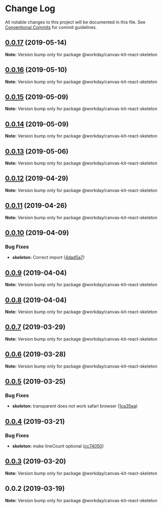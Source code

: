 # Change Log

All notable changes to this project will be documented in this file.
See [Conventional Commits](https://conventionalcommits.org) for commit guidelines.

## [0.0.17](https://ghe.megaleo.com/design/canvas-kit-react/tree/master/modules/canvas-kit-react-skeleton/compare/@workday/canvas-kit-react-skeleton@0.0.16...@workday/canvas-kit-react-skeleton@0.0.17) (2019-05-14)

**Note:** Version bump only for package @workday/canvas-kit-react-skeleton





## [0.0.16](https://ghe.megaleo.com/design/canvas-kit-react/tree/master/modules/canvas-kit-react-skeleton/compare/@workday/canvas-kit-react-skeleton@0.0.15...@workday/canvas-kit-react-skeleton@0.0.16) (2019-05-10)

**Note:** Version bump only for package @workday/canvas-kit-react-skeleton





## [0.0.15](https://ghe.megaleo.com/design/canvas-kit-react/tree/master/modules/canvas-kit-react-skeleton/compare/@workday/canvas-kit-react-skeleton@0.0.14...@workday/canvas-kit-react-skeleton@0.0.15) (2019-05-09)

**Note:** Version bump only for package @workday/canvas-kit-react-skeleton





## [0.0.14](https://ghe.megaleo.com/design/canvas-kit-react/tree/master/modules/canvas-kit-react-skeleton/compare/@workday/canvas-kit-react-skeleton@0.0.13...@workday/canvas-kit-react-skeleton@0.0.14) (2019-05-09)

**Note:** Version bump only for package @workday/canvas-kit-react-skeleton





## [0.0.13](https://ghe.megaleo.com/design/canvas-kit-react/tree/master/modules/canvas-kit-react-skeleton/compare/@workday/canvas-kit-react-skeleton@0.0.12...@workday/canvas-kit-react-skeleton@0.0.13) (2019-05-06)

**Note:** Version bump only for package @workday/canvas-kit-react-skeleton





## [0.0.12](https://ghe.megaleo.com/design/canvas-kit-react/tree/master/modules/canvas-kit-react-skeleton/compare/@workday/canvas-kit-react-skeleton@0.0.11...@workday/canvas-kit-react-skeleton@0.0.12) (2019-04-29)

**Note:** Version bump only for package @workday/canvas-kit-react-skeleton





## [0.0.11](https://ghe.megaleo.com/design/canvas-kit-react/tree/master/modules/canvas-kit-react-skeleton/compare/@workday/canvas-kit-react-skeleton@0.0.10...@workday/canvas-kit-react-skeleton@0.0.11) (2019-04-26)

**Note:** Version bump only for package @workday/canvas-kit-react-skeleton





## [0.0.10](https://ghe.megaleo.com/design/canvas-kit-react/tree/master/modules/canvas-kit-react-skeleton/compare/@workday/canvas-kit-react-skeleton@0.0.9...@workday/canvas-kit-react-skeleton@0.0.10) (2019-04-09)


### Bug Fixes

* **skeleton:** Correct import ([4dad5a7](https://ghe.megaleo.com/design/canvas-kit-react/tree/master/modules/canvas-kit-react-skeleton/commits/4dad5a7))





## [0.0.9](https://ghe.megaleo.com/design/canvas-kit-react/tree/master/modules/canvas-kit-react-skeleton/compare/@workday/canvas-kit-react-skeleton@0.0.8...@workday/canvas-kit-react-skeleton@0.0.9) (2019-04-04)

**Note:** Version bump only for package @workday/canvas-kit-react-skeleton





## [0.0.8](https://ghe.megaleo.com/design/canvas-kit-react/tree/master/modules/canvas-kit-react-skeleton/compare/@workday/canvas-kit-react-skeleton@0.0.7...@workday/canvas-kit-react-skeleton@0.0.8) (2019-04-04)

**Note:** Version bump only for package @workday/canvas-kit-react-skeleton





## [0.0.7](https://ghe.megaleo.com/design/canvas-kit-react/tree/master/modules/canvas-kit-react-skeleton/compare/@workday/canvas-kit-react-skeleton@0.0.6...@workday/canvas-kit-react-skeleton@0.0.7) (2019-03-29)

**Note:** Version bump only for package @workday/canvas-kit-react-skeleton





## [0.0.6](https://ghe.megaleo.com/design/canvas-kit-react/tree/master/modules/canvas-kit-react-skeleton/compare/@workday/canvas-kit-react-skeleton@0.0.5...@workday/canvas-kit-react-skeleton@0.0.6) (2019-03-28)

**Note:** Version bump only for package @workday/canvas-kit-react-skeleton





## [0.0.5](https://ghe.megaleo.com/design/canvas-kit-react/tree/master/modules/canvas-kit-react-skeleton/compare/@workday/canvas-kit-react-skeleton@0.0.4...@workday/canvas-kit-react-skeleton@0.0.5) (2019-03-25)


### Bug Fixes

* **skeleton:** transparent does not work safari browser ([1ca35ea](https://ghe.megaleo.com/design/canvas-kit-react/tree/master/modules/canvas-kit-react-skeleton/commits/1ca35ea))





## [0.0.4](https://ghe.megaleo.com/design/canvas-kit-react/tree/master/modules/canvas-kit-react-skeleton/compare/@workday/canvas-kit-react-skeleton@0.0.3...@workday/canvas-kit-react-skeleton@0.0.4) (2019-03-21)


### Bug Fixes

* **skeleton:** make lineCount optional ([cc74050](https://ghe.megaleo.com/design/canvas-kit-react/tree/master/modules/canvas-kit-react-skeleton/commits/cc74050))





<a name="0.0.3"></a>
## [0.0.3](https://ghe.megaleo.com/design/canvas-kit-react/tree/master/modules/canvas-kit-react-skeleton/compare/@workday/canvas-kit-react-skeleton@0.0.2...@workday/canvas-kit-react-skeleton@0.0.3) (2019-03-20)




**Note:** Version bump only for package @workday/canvas-kit-react-skeleton

<a name="0.0.2"></a>
## 0.0.2 (2019-03-19)




**Note:** Version bump only for package @workday/canvas-kit-react-skeleton
